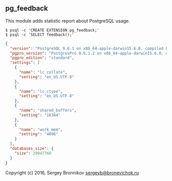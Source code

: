 ## pg_feedback

This module adds statistic report about PostgreSQL usage.

```
$ psql -c 'CREATE EXTENSION pg_feedback;'
$ psql -c 'SELECT feedback();'
```

```json
{
  "version": "PostgreSQL 9.6.1 on x86_64-apple-darwin15.6.0, compiled by Apple LLVM version 8.0.0 (clang-800.0.42.1), 64-bit",
  "pgpro_version": "PostgresPro 9.6.1.2 on x86_64-apple-darwin15.6.0, compiled by Apple LLVM version 8.0.0 (clang-800.0.42.1), 64-bit",
  "pgpro_edition": "standard",
  "settings": [
    {
      "name": "lc_collate",
      "setting": "en_US.UTF-8"
    },
    {
      "name": "lc_ctype",
      "setting": "en_US.UTF-8"
    },
    {
      "name": "shared_buffers",
      "setting": "16384"
    },
    {
      "name": "work_mem",
      "setting": "4096"
    }
  ],
  "databases_size": {
    "size": 29047760
  }
}
```

Copyright (c) 2016, Sergey Bronnikov <sergeyb@bronevichok.ru>
